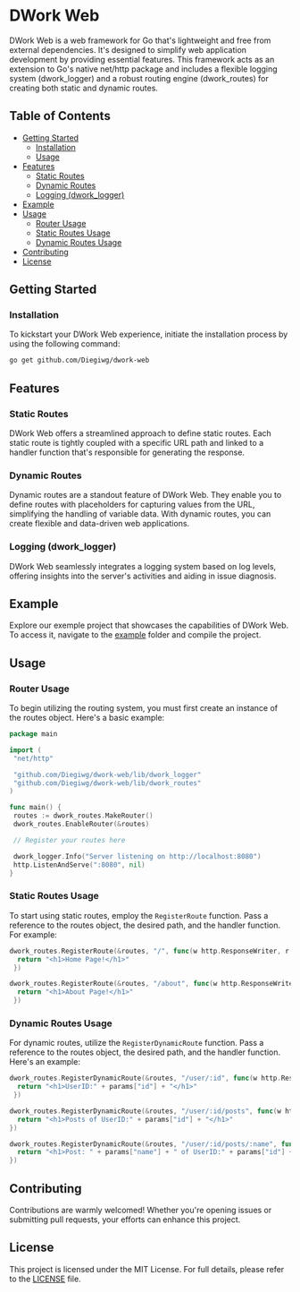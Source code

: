 # DWork Web

DWork Web is a web framework for Go that's lightweight and free from external dependencies. It's designed to simplify web application development by providing essential features. This framework acts as an extension to Go's native net/http package and includes a flexible logging system (dwork_logger) and a robust routing engine (dwork_routes) for creating both static and dynamic routes.

## Table of Contents

- [Getting Started](#getting-started)
  - [Installation](#installation)
  - [Usage](#usage)
- [Features](#features)
  - [Static Routes](#static-routes)
  - [Dynamic Routes](#dynamic-routes)
  - [Logging (dwork_logger)](#logging-dwork_logger)
- [Example](#example)
- [Usage](#usage)
  - [Router Usage](#router-usage)
  - [Static Routes Usage](#static-routes-usage)
  - [Dynamic Routes Usage](#dynamic-routes-usage)
- [Contributing](#contributing)
- [License](#license)

## Getting Started

### Installation

To kickstart your DWork Web experience, initiate the installation process by using the following command:

```bash
go get github.com/Diegiwg/dwork-web
```

## Features

### Static Routes

DWork Web offers a streamlined approach to define static routes. Each static route is tightly coupled with a specific URL path and linked to a handler function that's responsible for generating the response.

### Dynamic Routes

Dynamic routes are a standout feature of DWork Web. They enable you to define routes with placeholders for capturing values from the URL, simplifying the handling of variable data. With dynamic routes, you can create flexible and data-driven web applications.

### Logging (dwork_logger)

DWork Web seamlessly integrates a logging system based on log levels, offering insights into the server's activities and aiding in issue diagnosis.

## Example

Explore our exemple project that showcases the capabilities of DWork Web. To access it, navigate to the [example](https://github.com/Diegiwg/dwork-web/tree/master/example) folder and compile the project.

## Usage

### Router Usage

To begin utilizing the routing system, you must first create an instance of the routes object. Here's a basic example:

```go
package main

import (
 "net/http"

 "github.com/Diegiwg/dwork-web/lib/dwork_logger"
 "github.com/Diegiwg/dwork-web/lib/dwork_routes"
)

func main() {
 routes := dwork_routes.MakeRouter()
 dwork_routes.EnableRouter(&routes)

 // Register your routes here

 dwork_logger.Info("Server listening on http://localhost:8080")
 http.ListenAndServe(":8080", nil)
}
```

### Static Routes Usage

To start using static routes, employ the `RegisterRoute` function. Pass a reference to the routes object, the desired path, and the handler function. For example:

```go
dwork_routes.RegisterRoute(&routes, "/", func(w http.ResponseWriter, r *http.Request) string {
  return "<h1>Home Page!</h1>"
 })

dwork_routes.RegisterRoute(&routes, "/about", func(w http.ResponseWriter, r *http.Request) string {
  return "<h1>About Page!</h1>"
 })
```

### Dynamic Routes Usage

For dynamic routes, utilize the `RegisterDynamicRoute` function. Pass a reference to the routes object, the desired path, and the handler function. Here's an example:

```go
dwork_routes.RegisterDynamicRoute(&routes, "/user/:id", func(w http.ResponseWriter, r *http.Request) string {
  return "<h1>UserID:" + params["id"] + "</h1>"
 })

dwork_routes.RegisterDynamicRoute(&routes, "/user/:id/posts", func(w http.ResponseWriter, r *http.Request) string {
  return "<h1>Posts of UserID:" + params["id"] + "</h1>"
})

dwork_routes.RegisterDynamicRoute(&routes, "/user/:id/posts/:name", func(w http.ResponseWriter, r *http.Request) string {
  return "<h1>Post: " + params["name"] + " of UserID:" + params["id"] + "</h1>"
})
```

## Contributing

Contributions are warmly welcomed! Whether you're opening issues or submitting pull requests, your efforts can enhance this project.

## License

This project is licensed under the MIT License. For full details, please refer to the [LICENSE](LICENSE) file.
